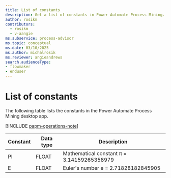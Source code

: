 ```yaml
---
title: List of constants
description: Get a list of constants in Power Automate Process Mining.
author: rosikm
contributors:
  - rosikm
  - v-aangie
ms.subservice: process-advisor
ms.topic: conceptual
ms.date: 03/10/2025
ms.author: michalrosik
ms.reviewer: angieandrews
search.audienceType:
- flowmaker
- enduser
---
```


# List of constants

The following table lists the constants in the Power Automate Process Mining desktop app.

[!INCLUDE [papm-operations-note](../includes/papm-operations-note.md)]

| Constant | Data type | Description |
| - | - | - |
| PI | FLOAT | Mathematical constant π = 3.14159265358979 |
| E | FLOAT | Euler's number e = 2.71828182845905 |

